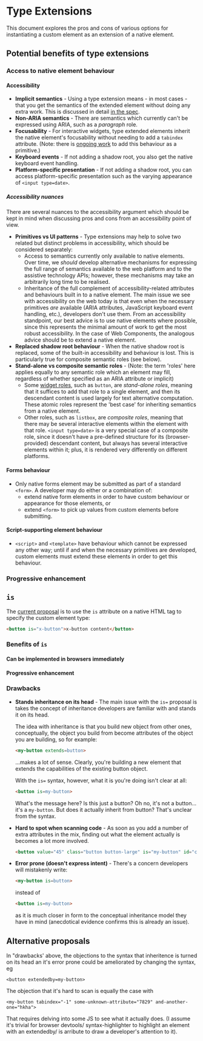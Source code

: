 # Type Extensions

This document explores the pros and cons of various options for instantiating a custom element as an extension of a native element.

## Potential benefits of type extensions

### Access to native element behaviour

#### Accessibility

* **Implicit semantics** - Using a type extension means - in most cases - that you get the semantics of the extended element without doing any extra work. This is discussed in detail [in the spec](http://w3c.github.io/webcomponents/spec/custom/#semantics).
* **Non-ARIA semantics** - There are semantics which currently can't be expressed using ARIA, such as a _paragraph_ role.
* **Focusability** - For interactive widgets, type extended elements inherit the native element's focusability without needing to add a `tabindex` attribute. (Note: there is [ongoing work](https://docs.google.com/document/d/1k93Ez6yNSyWQDtGjdJJqTBPmljk9l2WS3JTe5OHHB50/edit?pli=1) to add this behaviour as a primitive.)
* **Keyboard events** - If not adding a shadow root, you also get the native keyboard event handling.
* **Platform-specific presentation** - If not adding a shadow root, you can access platform-specific presentation such as the varying appearance of `<input type=date>`.

##### Accessibility nuances

There are several nuances to the accessibility argument which should be kept in mind when discussing pros and cons from an accessibility point of view.

* **Primitives vs UI patterns** - Type extensions may help to solve two related but distinct problems in accessibility, which should be considered separately:
  * Access to semantics currently only available to native elements. Over time, we _should_ develop alternative mechanisms for expressing the full range of semantics available to the web platform and to the assistive technology APIs; however, these mechanisms may take an arbitrarily long time to be realised.
  * Inheritance of the full complement of accessibility-related attributes and behaviours built in to a native element. The main issue we see with accessibility on the web today is that even when the necessary primitives _are_ available (ARIA attributes, JavaScript keyboard event handling, etc.), developers don't use them. From an accessibility standpoint, our best advice is to use native elements where possible, since this represents the minimal amount of work to get the most robust accessibility. In the case of Web Components, the analogous advice should be to extend a native element.
* **Replaced shadow root behaviour** - When the native shadow root is replaced, some of the built-in accessibility and behaviour is lost. This is particularly true for composite semantic roles (see below).
* **Stand-alone vs composite semantic roles** - (Note: the term 'roles' here applies equally to any semantic role which an element may fill, regardless of whether specified as an ARIA attribute or implicit)
  * Some [widget roles](http://www.w3.org/TR/wai-aria/roles#widget_roles), such as `button`, are _stand-alone roles_, meaning that it suffices to add that role to a single element, and then its descendant content is used largely for text alternative computation. These atomic roles represent the 'best case' for inheriting semantics from a native element.
  * Other roles, such as `listbox`, are _composite roles_, meaning that there may be several interactive elements within the element with that role. `<input type=date>` is a very special case of a composite role, since it doesn't have a pre-defined structure for its (browser-provided) descendant content, but always has several interactive elements within it; plus, it is rendered very differently on different platforms. 

#### Forms behaviour

* Only native forms element may be submitted as part of a standard `<form>`. A developer may do either or a combination of:
  * extend native form elements in order to have custom behaviour or appearance for those elements, or 
  * extend `<form>` to pick up values from custom elements before submitting. 

#### Script-supporting element behaviour

* `<script>` and `<template>` have behaviour which cannot be expressed any other way; until if and when the necessary primitives are developed, custom elements must extend these elements in order to get this behaviour.

### Progressive enhancement

## `is`

The [current proposal](http://www.w3.org/TR/custom-elements/#dfn-type-extension) is to use the `is` attribute on a native HTML tag to specify the custom element type:

```html
<button is="x-button">x-button content</button>
```

### Benefits of `is`

#### Can be implemented in browsers immediately

#### Progressive enhancement

### Drawbacks

* **Stands inheritance on its head** - The main issue with the `is=` proposal is
    takes the concept of inheritance developers are familiar with and stands it
    on its head.
    
    The idea with inheritance is that you build new object from other ones,
    conceptually, the object you build from become attributes of the object
    you are building, so for example:
    
    ```html
    <my-button extends=button>
    ```
    
    …makes a lot of sense. Clearly, you're building a new element that
    extends the capabilities of the existing button object.
    
    With the `is=` syntax, however, what it is you're doing isn't clear at all:
    
    ```html
    <button is=my-button>
    ```
    
    What's the message here? Is this just a button? Oh no, it's not a
    button… it's a `my-button`. But does it actually inherit from button?
    That's unclear from the syntax. 

* **Hard to spot when scanning code** - As soon as you add a number
    of extra attributes in the mix, finding out what the element
    actually is becomes a lot more involved.
    
    ```html
    <button value="45" class="button button-large" is="my-button" id="cta" />
    ```

* **Error prone (doesn't express intent)** - There's a concern developers will mistakenly write:
    
    ```html
    <my-button is=button>
    ```
    instead of
    
    ```html
    <button is=my-button>
    ```
    
    as it is much closer in form to the conceptual inheritance model
    they have in mind (anecdotical evidence confirms this is already an issue).

## Alternative proposals

In "drawbacks' above, the objections to the syntax that inheritence is turned on its head an it's error prone could be ameliorated by changing the syntax, eg 

    <button extendedby=my-button>

The objection that it's hard to scan is equally the case with

    <my-button tabindex="-1" some-unknown-attribute="7829" and-another-one="hkha">
 
 That requires delving into some JS to see what it actually does. (I assume it's trivial for browser devtools/ syntax-highlighter to highlight an element with an extendedby/ is arribute to draw a developer's attention to it).
